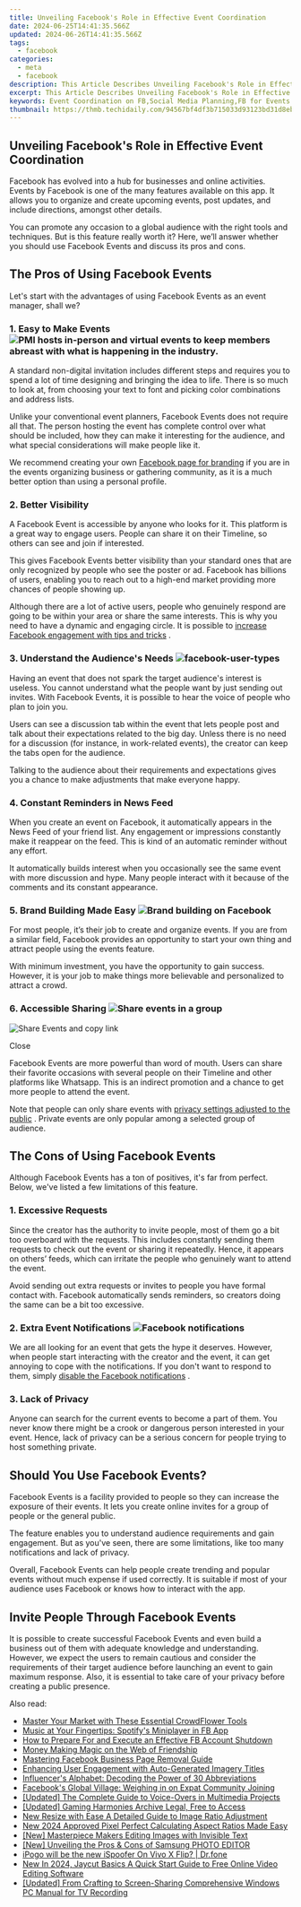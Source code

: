 ```yaml
---
title: Unveiling Facebook's Role in Effective Event Coordination
date: 2024-06-25T14:41:35.566Z
updated: 2024-06-26T14:41:35.566Z
tags:
  - facebook
categories:
  - meta
  - facebook
description: This Article Describes Unveiling Facebook's Role in Effective Event Coordination
excerpt: This Article Describes Unveiling Facebook's Role in Effective Event Coordination
keywords: Event Coordination on FB,Social Media Planning,FB for Events Success,Maximizing FB Usage,Facebook Event Strategy,Organize with Facebook,Effective FB Event Tools
thumbnail: https://thmb.techidaily.com/94567bf4df3b715033d93123bd31d8eb4bb0ab79d545d1676a1f32d06cb990c5.jpg
---
```


## Unveiling Facebook's Role in Effective Event Coordination

 Facebook has evolved into a hub for businesses and online activities. Events by Facebook is one of the many features available on this app. It allows you to organize and create upcoming events, post updates, and include directions, amongst other details.

 You can promote any occasion to a global audience with the right tools and techniques. But is this feature really worth it? Here, we’ll answer whether you should use Facebook Events and discuss its pros and cons.

## The Pros of Using Facebook Events

 Let's start with the advantages of using Facebook Events as an event manager, shall we?

### 1\. Easy to Make Events ![PMI hosts in-person and virtual events to keep members abreast with what is happening in the industry.](https://static1.makeuseofimages.com/wordpress/wp-content/uploads/2021/05/Networking-event.jpeg)

 A standard non-digital invitation includes different steps and requires you to spend a lot of time designing and bringing the idea to life. There is so much to look at, from choosing your text to font and picking color combinations and address lists.

 Unlike your conventional event planners, Facebook Events does not require all that. The person hosting the event has complete control over what should be included, how they can make it interesting for the audience, and what special considerations will make people like it.

 We recommend creating your own [Facebook page for branding](http://www.makeuseof.com/why-facebook-page-is-better-for-branding/) if you are in the events organizing business or gathering community, as it is a much better option than using a personal profile.

### 2\. Better Visibility

 A Facebook Event is accessible by anyone who looks for it. This platform is a great way to engage users. People can share it on their Timeline, so others can see and join if interested.

 This gives Facebook Events better visibility than your standard ones that are only recognized by people who see the poster or ad. Facebook has billions of users, enabling you to reach out to a high-end market providing more chances of people showing up.

 Although there are a lot of active users, people who genuinely respond are going to be within your area or share the same interests. This is why you need to have a dynamic and engaging circle. It is possible to [increase Facebook engagement with tips and tricks](https://www.makeuseof.com/how-to-increase-facebook-engagement-posts/) .

### 3\. Understand the Audience's Needs ![facebook-user-types](https://static1.makeuseofimages.com/wordpress/wp-content/uploads/2015/07/facebook-user-types.jpg)

 Having an event that does not spark the target audience's interest is useless. You cannot understand what the people want by just sending out invites. With Facebook Events, it is possible to hear the voice of people who plan to join you.

 Users can see a discussion tab within the event that lets people post and talk about their expectations related to the big day. Unless there is no need for a discussion (for instance, in work-related events), the creator can keep the tabs open for the audience.

 Talking to the audience about their requirements and expectations gives you a chance to make adjustments that make everyone happy.

### 4\. Constant Reminders in News Feed

 When you create an event on Facebook, it automatically appears in the News Feed of your friend list. Any engagement or impressions constantly make it reappear on the feed. This is kind of an automatic reminder without any effort.

 It automatically builds interest when you occasionally see the same event with more discussion and hype. Many people interact with it because of the comments and its constant appearance.

### 5\. Brand Building Made Easy ![Brand building on Facebook](https://static1.makeuseofimages.com/wordpress/wp-content/uploads/2022/04/Brand-building-on-Facebook.jpg)

 For most people, it’s their job to create and organize events. If you are from a similar field, Facebook provides an opportunity to start your own thing and attract people using the events feature.

 With minimum investment, you have the opportunity to gain success. However, it is your job to make things more believable and personalized to attract a crowd.

### 6\. Accessible Sharing ![Share events in a group](https://static1.makeuseofimages.com/wordpress/wp-content/uploads/2022/04/Share-events-in-a-group.jpg)

![Share Events and copy link](https://static1.makeuseofimages.com/wordpress/wp-content/uploads/2022/04/Share-Events-and-copy-link.jpg)

Close

 Facebook Events are more powerful than word of mouth. Users can share their favorite occasions with several people on their Timeline and other platforms like Whatsapp. This is an indirect promotion and a chance to get more people to attend the event.

 Note that people can only share events with [privacy settings adjusted to the public](https://www.makeuseof.com/how-to-manage-facebook-privacy-settings-for-specific-posts/) . Private events are only popular among a selected group of audience.

## The Cons of Using Facebook Events

 Although Facebook Events has a ton of positives, it's far from perfect. Below, we've listed a few limitations of this feature.

### 1\. Excessive Requests

 Since the creator has the authority to invite people, most of them go a bit too overboard with the requests. This includes constantly sending them requests to check out the event or sharing it repeatedly. Hence, it appears on others’ feeds, which can irritate the people who genuinely want to attend the event.

 Avoid sending out extra requests or invites to people you have formal contact with. Facebook automatically sends reminders, so creators doing the same can be a bit too excessive.

### 2\. Extra Event Notifications ![Facebook notifications](https://static1.makeuseofimages.com/wordpress/wp-content/uploads/2022/04/Facebook-notifications.jpg)

 We are all looking for an event that gets the hype it deserves. However, when people start interacting with the creator and the event, it can get annoying to cope with the notifications. If you don't want to respond to them, simply [disable the Facebook notifications](https://www.makeuseof.com/tag/how-to-delete-facebook-notifications/) .

### 3\. Lack of Privacy

 Anyone can search for the current events to become a part of them. You never know there might be a crook or dangerous person interested in your event. Hence, lack of privacy can be a serious concern for people trying to host something private.

## Should You Use Facebook Events?

 Facebook Events is a facility provided to people so they can increase the exposure of their events. It lets you create online invites for a group of people or the general public.

 The feature enables you to understand audience requirements and gain engagement. But as you've seen, there are some limitations, like too many notifications and lack of privacy.

 Overall, Facebook Events can help people create trending and popular events without much expense if used correctly. It is suitable if most of your audience uses Facebook or knows how to interact with the app.

## Invite People Through Facebook Events

 It is possible to create successful Facebook Events and even build a business out of them with adequate knowledge and understanding. However, we expect the users to remain cautious and consider the requirements of their target audience before launching an event to gain maximum response. Also, it is essential to take care of your privacy before creating a public presence.


<ins class="adsbygoogle"
     style="display:block"
     data-ad-format="autorelaxed"
     data-ad-client="ca-pub-7571918770474297"
     data-ad-slot="1223367746"></ins>



<ins class="adsbygoogle"
     style="display:block"
     data-ad-client="ca-pub-7571918770474297"
     data-ad-slot="8358498916"
     data-ad-format="auto"
     data-full-width-responsive="true"></ins>

<span class="atpl-alsoreadstyle">Also read:</span>
<div><ul>
<li><a href="https://facebook.techidaily.com/master-your-market-with-these-essential-crowdflower-tools/"><u>Master Your Market with These Essential CrowdFlower Tools</u></a></li>
<li><a href="https://facebook.techidaily.com/music-at-your-fingertips-spotifys-miniplayer-in-fb-app/"><u>Music at Your Fingertips: Spotify's Miniplayer in FB App</u></a></li>
<li><a href="https://facebook.techidaily.com/how-to-prepare-for-and-execute-an-effective-fb-account-shutdown/"><u>How to Prepare For and Execute an Effective FB Account Shutdown</u></a></li>
<li><a href="https://facebook.techidaily.com/money-making-magic-on-the-web-of-friendship/"><u>Money Making Magic on the Web of Friendship</u></a></li>
<li><a href="https://facebook.techidaily.com/mastering-facebook-business-page-removal-guide/"><u>Mastering Facebook Business Page Removal Guide</u></a></li>
<li><a href="https://facebook.techidaily.com/enhancing-user-engagement-with-auto-generated-imagery-titles/"><u>Enhancing User Engagement with Auto-Generated Imagery Titles</u></a></li>
<li><a href="https://facebook.techidaily.com/influencers-alphabet-decoding-the-power-of-30-abbreviations/"><u>Influencer's Alphabet: Decoding the Power of 30 Abbreviations</u></a></li>
<li><a href="https://facebook.techidaily.com/facebooks-global-village-weighing-in-on-expat-community-joining/"><u>Facebook's Global Village: Weighing in on Expat Community Joining</u></a></li>
<li><a href="https://on-screen-recording.techidaily.com/updated-the-complete-guide-to-voice-overs-in-multimedia-projects/"><u>[Updated] The Complete Guide to Voice-Overs in Multimedia Projects</u></a></li>
<li><a href="https://fox-direct.techidaily.com/updated-gaming-harmonies-archive-legal-free-to-access/"><u>[Updated] Gaming Harmonies Archive  Legal, Free to Access</u></a></li>
<li><a href="https://video-content-creator.techidaily.com/new-resize-with-ease-a-detailed-guide-to-image-ratio-adjustment/"><u>New Resize with Ease A Detailed Guide to Image Ratio Adjustment</u></a></li>
<li><a href="https://video-content-creator.techidaily.com/new-2024-approved-pixel-perfect-calculating-aspect-ratios-made-easy/"><u>New 2024 Approved Pixel Perfect Calculating Aspect Ratios Made Easy</u></a></li>
<li><a href="https://extra-approaches.techidaily.com/new-masterpiece-makers-editing-images-with-invisible-text/"><u>[New] Masterpiece Makers  Editing Images with Invisible Text</u></a></li>
<li><a href="https://some-skills.techidaily.com/new-unveiling-the-pros-and-cons-of-samsung-photo-editor/"><u>[New] Unveiling the Pros & Cons of Samsung PHOTO EDITOR</u></a></li>
<li><a href="https://change-location.techidaily.com/ipogo-will-be-the-new-ispoofer-on-vivo-x-flip-drfone-by-drfone-virtual-android/"><u>iPogo will be the new iSpoofer On Vivo X Flip? | Dr.fone</u></a></li>
<li><a href="https://video-content-creator.techidaily.com/new-in-2024-jaycut-basics-a-quick-start-guide-to-free-online-video-editing-software/"><u>New In 2024, Jaycut Basics A Quick Start Guide to Free Online Video Editing Software</u></a></li>
<li><a href="https://desktop-recording.techidaily.com/updated-from-crafting-to-screen-sharing-comprehensive-windows-pc-manual-for-tv-recording/"><u>[Updated] From Crafting to Screen-Sharing  Comprehensive Windows PC Manual for TV Recording</u></a></li>
</ul></div>
